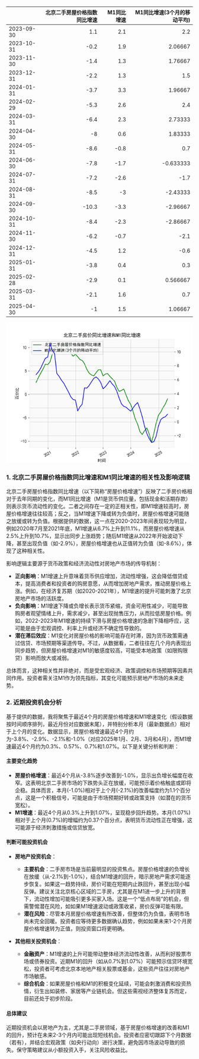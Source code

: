 |            |   北京二手房屋价格指数同比增速 |   M1同比增速 |   M1同比增速(3个月的移动平均) |
|:-----------|-------------------------------:|-------------:|------------------------------:|
| 2023-09-30 |                            1.1 |          2.1 |                      2.2      |
| 2023-10-31 |                           -0.2 |          1.9 |                      2.06667  |
| 2023-11-30 |                           -1.4 |          1.3 |                      1.76667  |
| 2023-12-31 |                           -2.2 |          1.3 |                      1.5      |
| 2024-01-31 |                           -3.7 |          3.3 |                      1.96667  |
| 2024-02-29 |                           -5.3 |          2.6 |                      2.4      |
| 2024-03-31 |                           -6.4 |          2.3 |                      2.73333  |
| 2024-04-30 |                           -8   |          0.6 |                      1.83333  |
| 2024-05-31 |                           -8.6 |         -0.8 |                      0.7      |
| 2024-06-30 |                           -7.8 |         -1.7 |                     -0.633333 |
| 2024-07-31 |                           -7.2 |         -2.6 |                     -1.7      |
| 2024-08-31 |                           -8.5 |         -3   |                     -2.43333  |
| 2024-09-30 |                          -10.3 |         -3.3 |                     -2.96667  |
| 2024-10-31 |                           -8.4 |         -2.3 |                     -2.86667  |
| 2024-11-30 |                           -6.2 |         -0.7 |                     -2.1      |
| 2024-12-31 |                           -4.5 |          1.2 |                     -0.6      |
| 2025-01-31 |                           -3.8 |          0.4 |                      0.3      |
| 2025-02-28 |                           -2.9 |          0.1 |                      0.566667 |
| 2025-03-31 |                           -2.1 |          1.6 |                      0.7      |
| 2025-04-30 |                           -1   |          1.5 |                      1.06667  |

![图](home_price.png)

### 1. 北京二手房屋价格指数同比增速和M1同比增速的相关性及影响逻辑

北京二手房屋价格指数同比增速（以下简称“房屋价格增速”）反映了二手房价格相对于去年同期的变化，而M1同比增速（M1是货币供应量，包括现金和活期存款）则表示货币流动性的变化。二者之间存在一定的正相关性，即M1增速较高时，房屋价格增速往往较高；反之，当M1增速下降或转为负值时，房屋价格增速可能随之放缓或转为负值。根据提供的数据，这一点在2020-2023年间表现较为明显，例如2020年7月至2021年底，M1增速从6.7%上升到11.1%，而房屋价格增速从2.5%上升到10.7%，显示出同步上涨趋势；随后M1增速从2022年开始波动下降，甚至出现负值（如-2.9%），房屋价格增速也从正值转为负值（如-8.6%），体现了这种相关性。

影响逻辑主要源于货币政策和经济流动性对房地产市场的传导机制：
- **正向影响**：M1增速上升意味着货币供应增加，流动性增强，这会降低借贷成本，提高消费者和投资者的购房意愿，从而增加房地产需求，推动房屋价格上涨。例如，在经济复苏期（如2020-2021年），M1增速的提升可能刺激了北京房地产市场的活跃度。
- **负向影响**：M1增速下降或负增长表示货币紧缩，资金可用性减少，可能导致购房者观望情绪上升，需求减少，甚至出现抛售压力，从而拉低房屋价格。例如，2022-2023年M1增速的持续下滑与房屋价格增速的急剧下降相呼应，这可能是由于宏观调控、利率上升或经济不确定性导致的。
- **潜在滞后效应**：M1变化对房屋价格的影响可能存在时滞，因为货币政策需通过信贷、市场预期等渠道传导。不过，从数据看，二者往往在几个月内表现出同步趋势，但房屋价格增速对M1的敏感度较高，可能受本地政策（如限购限贷）影响而放大或减弱。

总体而言，这种相关性并非绝对，而是受宏观经济、政策调控和市场预期等因素共同作用。投资者需关注M1作为领先指标，其变化可能预示房地产市场的未来走势。

### 2. 近期投资机会分析

基于提供的数据，我将聚焦于最近4个月的房屋价格增速和M1增速变化（假设数据按时间顺序排列，最近月份对应数据末尾），并特别分析本月（最新数据点）相对于上个月的变化。数据显示，房屋价格增速最近4个月约为-3.8%、-2.9%、-2.1%和-1.0%（对应2025年1月、2月、3月和4月），而M1增速最近4个月约为0.3%、0.57%、0.7%和1.07%。以下是关键分析和判断：

#### 主要变化趋势
- **房屋价格增速**：最近4个月从-3.8%逐步改善到-1.0%，显示出负增长幅度在收窄。这表明北京二手房市场的下跌势头正在放缓，可能预示着价格触底或即将企稳。具体而言，本月(-1.0%)相对于上个月(-2.1%)的改善幅度约为1.1个百分点，这是一个积极信号，可能是由于市场预期好转或政策支持（如潜在的货币宽松）。
- **M1增速**：最近4个月从0.3%上升到1.07%，呈现稳步回升趋势。本月(1.07%)相对于上个月(0.7%)的增幅约为0.37个百分点，表明货币流动性正在增强，这可能源于经济刺激措施或信贷放宽。

#### 判断可能投资机会
- **房地产投资机会**： 
  - **主要机会**：二手房市场是当前最明显的投资焦点。房屋价格增速的负增长在放缓（从-2.1%到-1.0%），结合M1增速的回升，暗示房地产需求可能逐步恢复。如果这一趋势持续，房价可能在短期内止跌回升，甚至出现小幅反弹。建议关注北京核心区域的二手房，尤其是在M1进一步上升的背景下，流动性增加可能吸引更多买家入场。这是一个“低点布局”的机会，但需警惕潜在风险，如如果M1增速波动或政策收紧，房价反弹可能有限。
  - **潜在风险**：尽管本月房屋价格增速有所改善，但整体仍为负值，表明市场尚未完全回暖。投资者应等待更多数据确认趋势，例如如果未来1-2个月房屋价格增速转为正值，则投资窗口将更明确。

- **其他相关投资机会**：
  - **金融资产**：M1增速的上升可能带动整体经济流动性改善，从而利好股票市场或债券投资。近期M1的回升（如从0.7%到1.07%）可能预示信贷环境宽松，投资者可考虑北京本地地产相关股票或基金，这些资产往往对房地产市场敏感。
  - **综合机会**：如果房屋价格和M1的积极变化延续，可能会刺激消费和投资热情，衍生出如装修、家居等产业链机会。但这些需视经济整体复苏而定，目前还处于初步阶段。

#### 总体建议
近期投资机会以房地产为主，尤其是二手房领域，基于房屋价格增速的改善和M1的回升，预计在未来2-3个月内可能出现短线机会。投资者应密切跟踪下个月数据（若有），并结合宏观政策（如央行动向）进行决策，避免因市场波动导致的损失。保守策略建议从小额投资入手，关注风险收益比。